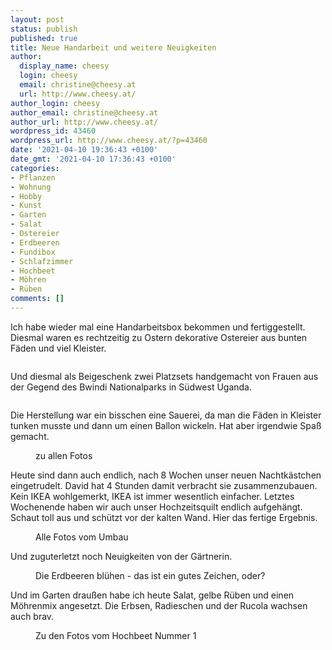 ```yaml
---
layout: post
status: publish
published: true
title: Neue Handarbeit und weitere Neuigkeiten
author:
  display_name: cheesy
  login: cheesy
  email: christine@cheesy.at
  url: http://www.cheesy.at/
author_login: cheesy
author_email: christine@cheesy.at
author_url: http://www.cheesy.at/
wordpress_id: 43460
wordpress_url: http://www.cheesy.at/?p=43460
date: '2021-04-10 19:36:43 +0100'
date_gmt: '2021-04-10 17:36:43 +0100'
categories:
- Pflanzen
- Wohnung
- Hobby
- Kunst
- Garten
- Salat
- Ostereier
- Erdbeeren
- Fundibox
- Schlafzimmer
- Hochbeet
- Möhren
- Rüben
comments: []
---
```

<!-- wp:paragraph -->
Ich habe wieder mal eine Handarbeitsbox bekommen und fertiggestellt. Diesmal waren es rechtzeitig zu Ostern dekorative Ostereier aus bunten Fäden und viel Kleister.
<!-- /wp:paragraph -->
<!-- wp:image {"id":43446} -->
<figure class="wp-block-image"><img src="http://www.cheesy.at/wp-content/uploads/Ostereier-009.jpg" alt="" class="wp-image-43446"></figure>
<!-- /wp:image -->
<!-- wp:paragraph -->
Und diesmal als Beigeschenk zwei Platzsets handgemacht von Frauen aus der Gegend des Bwindi Nationalparks in Südwest Uganda.
<!-- /wp:paragraph -->
<!-- wp:image {"id":43447} -->
<figure class="wp-block-image"><img src="http://www.cheesy.at/wp-content/uploads/Ostereier-010.jpg" alt="" class="wp-image-43447"></figure>
<!-- /wp:image -->
<!-- wp:paragraph -->
Die Herstellung war ein bisschen eine Sauerei, da man die Fäden in Kleister tunken musste und dann um einen Ballon wickeln. Hat aber irgendwie Spaß gemacht.
<!-- /wp:paragraph -->
<!-- wp:image {"id":43442,"linkDestination":"custom"} -->
<figure class="wp-block-image"><a href="cheesy.at/fotos/kunstwerke/fundi-box/deko-ostereier/"><img src="http://www.cheesy.at/wp-content/uploads/Ostereier-005.jpg" alt="" class="wp-image-43442"></a><br>
<figcaption>zu allen Fotos</figcaption>
</figure>
<!-- /wp:image -->
<!-- wp:paragraph -->
Heute sind dann auch endlich, nach 8 Wochen unser neuen Nachtkästchen eingetrudelt. David hat 4 Stunden damit verbracht sie zusammenzubauen. Kein IKEA wohlgemerkt, IKEA ist immer wesentlich einfacher.
<!-- /wp:paragraph -->
<!-- wp:paragraph -->
Letztes Wochenende haben wir auch unser Hochzeitsquilt endlich aufgehängt. Schaut toll aus und schützt vor der kalten Wand. Hier das fertige Ergebnis.
<!-- /wp:paragraph -->
<!-- wp:image {"id":43457,"linkDestination":"custom"} -->
<figure class="wp-block-image"><a href="http://www.cheesy.at/fotos/leben-in-belfast/2021-2/schlafzimmer-umgestellt/"><img src="http://www.cheesy.at/wp-content/uploads/Schlafzimmer-Umbau-016.jpg" alt="" class="wp-image-43457"></a><br>
<figcaption>Alle Fotos vom Umbau</figcaption>
</figure>
<!-- /wp:image -->
<!-- wp:paragraph -->
Und zuguterletzt noch Neuigkeiten von der Gärtnerin.
<!-- /wp:paragraph -->
<!-- wp:image {"id":43456} -->
<figure class="wp-block-image"><img src="http://www.cheesy.at/wp-content/uploads/Ga%CC%88rtnern-034.jpg" alt="" class="wp-image-43456"><br>
<figcaption>Die Erdbeeren blühen - das ist ein gutes Zeichen, oder?</figcaption>
</figure>
<!-- /wp:image -->
<!-- wp:paragraph -->
Und im Garten draußen habe ich heute Salat, gelbe Rüben und einen Möhrenmix angesetzt. Die Erbsen, Radieschen und der Rucola wachsen auch brav.
<!-- /wp:paragraph -->
<!-- wp:image {"id":43451,"linkDestination":"custom"} -->
<figure class="wp-block-image"><a href="http://www.cheesy.at/fotos/leben-in-belfast/2021-2/hochbeet-nummer-1/"><img src="http://www.cheesy.at/wp-content/uploads/Hochbeet-Nummer-1-015.jpg" alt="" class="wp-image-43451"></a><br>
<figcaption>Zu den Fotos vom Hochbeet Nummer 1</figcaption>
</figure>
<!-- /wp:image -->
